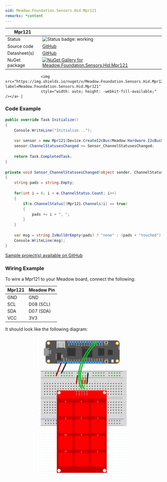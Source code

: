 ```yaml
---
uid: Meadow.Foundation.Sensors.Hid.Mpr121
remarks: *content
---
```


| Mpr121 | |
|--------|--------|
| Status | <img src="https://img.shields.io/badge/Working-brightgreen" style="width: auto; height: -webkit-fill-available;" alt="Status badge: working" /> |
| Source code | [GitHub](https://github.com/WildernessLabs/Meadow.Foundation/tree/main/Source/Meadow.Foundation.Peripherals/Sensors.Hid.Mpr121/Driver) |
| Datasheet(s) | [GitHub](https://github.com/WildernessLabs/Meadow.Foundation/tree/main/Source/Meadow.Foundation.Peripherals/Sensors.Hid.Mpr121/Datasheet) |
| NuGet package | <a href="https://www.nuget.org/packages/Meadow.Foundation.Sensors.Hid.Mpr121/" target="_blank"><img src="https://img.shields.io/nuget/v/Meadow.Foundation.Sensors.Hid.Mpr121.svg?label=Meadow.Foundation.Sensors.Hid.Mpr121" alt="NuGet Gallery for Meadow.Foundation.Sensors.Hid.Mpr121" /></a> |
                    <img src="https://img.shields.io/nuget/v/Meadow.Foundation.Sensors.Hid.Mpr121.svg?label=Meadow.Foundation.Sensors.Hid.Mpr121" 
                    style="width: auto; height: -webkit-fill-available;" /></a> |

### Code Example

```csharp
public override Task Initialize()
{
    Console.WriteLine("Initialize...");

    var sensor = new Mpr121(Device.CreateI2cBus(Meadow.Hardware.I2cBusSpeed.Standard), 90, 100);
    sensor.ChannelStatusesChanged += Sensor_ChannelStatusesChanged;

    return Task.CompletedTask;
}

private void Sensor_ChannelStatusesChanged(object sender, ChannelStatusChangedEventArgs e)
{
    string pads = string.Empty;

    for(int i = 0; i < e.ChannelStatus.Count; i++)
    {
        if(e.ChannelStatus[(Mpr121.Channels)i] == true)
        {
            pads += i + ", ";
        }
    }

    var msg = string.IsNullOrEmpty(pads) ? "none" : (pads + "touched");
    Console.WriteLine(msg);
}

```

[Sample project(s) available on GitHub](https://github.com/WildernessLabs/Meadow.Foundation/tree/main/Source/Meadow.Foundation.Peripherals/Sensors.Hid.Mpr121/Samples/Mpr121_Sample)

### Wiring Example

To wire a Mpr121 to your Meadow board, connect the following:

| Mpr121  | Meadow Pin  |
|---------|-------------|
| GND     | GND         |
| SCL     | D08 (SCL)   |
| SDA     | D07 (SDA)   |
| VCC     | 3V3         |

It should look like the following diagram:

<img src="../../API_Assets/Meadow.Foundation.Sensors.Hid.Mpr121/Mpr121_Fritzing.png" 
    style="width: 60%; display: block; margin-left: auto; margin-right: auto;" />




